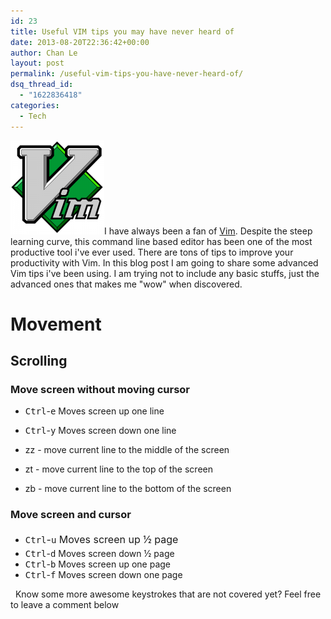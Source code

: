 ```yaml
---
id: 23
title: Useful VIM tips you may have never heard of
date: 2013-08-20T22:36:42+00:00
author: Chan Le
layout: post
permalink: /useful-vim-tips-you-have-never-heard-of/
dsq_thread_id:
  - "1622836418"
categories:
  - Tech
---
```

[![Vim Logo](/uploads/vim-editor_logo-150x150.png)](/uploads/vim-editor_logo-e1377064266208.png)I have always been a fan of [Vim](http://www.vim.org/). Despite the steep learning curve, this command line based editor has been one of the most productive tool i've ever used. There are tons of tips to improve your productivity with Vim. In this blog post I am going to share some advanced Vim tips i've been using. I am trying not to include any basic stuffs, just the advanced ones that makes me "wow" when discovered. 

# Movement

## Scrolling

### Move screen without moving cursor

*   <kbd>Ctrl</kbd>-<kbd>e</kbd> Moves screen up one line
*   <kbd>Ctrl</kbd>-<kbd>y</kbd> Moves screen down one line

*   zz - move current line to the middle of the screen
*   zt - move current line to the top of the screen
*   zb - move current line to the bottom of the screen

### Move screen and cursor

*   <kbd style="line-height: 1.714285714;">Ctrl</kbd><span style="line-height: 1.714285714; font-size: 1rem;">-</span><kbd style="line-height: 1.714285714;">u</kbd><span style="line-height: 1.714285714; font-size: 1rem;"> Moves screen up ½ page</span>
*   <kbd>Ctrl</kbd>-<kbd>d</kbd> Moves screen down ½ page
*   <kbd>Ctrl</kbd>-<kbd>b</kbd> Moves screen up one page
*   <kbd>Ctrl</kbd>-<kbd>f</kbd> Moves screen down one page

  Know some more awesome keystrokes that are not covered yet? Feel free to leave a comment below
